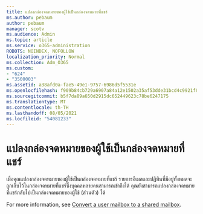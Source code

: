 ```yaml
---
title: แปลงกล่องจดหมายของผู้ใช้เป็นกล่องจดหมายที่แชร์
ms.author: pebaum
author: pebaum
manager: scotv
ms.audience: Admin
ms.topic: article
ms.service: o365-administration
ROBOTS: NOINDEX, NOFOLLOW
localization_priority: Normal
ms.collection: Adm_O365
ms.custom:
- "624"
- "3500003"
ms.assetid: a38afd0a-fae5-49e1-9757-6986d5f5531e
ms.openlocfilehash: f909b84cb729a6907a84a12e1502a35af53dde31bcd4c9921f8bf81947c04614
ms.sourcegitcommit: b5f7da89a650d2915dc652449623c78be6247175
ms.translationtype: MT
ms.contentlocale: th-TH
ms.lasthandoff: 08/05/2021
ms.locfileid: "54081233"
---
```

# <a name="convert-a-user-mailbox-to-a-shared-mailbox"></a>แปลงกล่องจดหมายของผู้ใช้เป็นกล่องจดหมายที่แชร์

เมื่อคุณแปลงกล่องจดหมายของผู้ใช้เป็นกล่องจดหมายที่แชร์ รายการอีเมลและปฏิทินที่มีอยู่ทั้งหมดจะถูกเก็บไว้ในกล่องจดหมายที่แชร์ซึ่งบุคคลหลายคนสามารถเข้าถึงได้ คุณยังสามารถแปลงกล่องจดหมายที่แชร์กลับไปเป็นกล่องจดหมายของผู้ใช้ (ส่วนตัว) ได้
  
For more information, see [Convert a user mailbox to a shared mailbox](https://docs.microsoft.com/microsoft-365/admin/email/convert-user-mailbox-to-shared-mailbox).
  